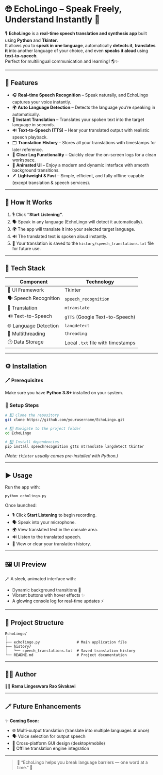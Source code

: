 # 🌐 EchoLingo – Speak Freely, Understand Instantly 💬  

🎙️ **EchoLingo** is a **real-time speech translation and synthesis app** built using **Python** and **Tkinter**.  
It allows you to **speak in one language**, automatically **detects it**, **translates it** into another language of your choice, and even **speaks it aloud** using **text-to-speech**.  
Perfect for multilingual communication and learning! 🌎✨  

---

## 🚀 Features  

- 🎧 **Real-time Speech Recognition** – Speak naturally, and EchoLingo captures your voice instantly.  
- 🌍 **Auto Language Detection** – Detects the language you’re speaking in automatically.  
- 🔄 **Instant Translation** – Translates your spoken text into the target language in seconds.  
- 🔊 **Text-to-Speech (TTS)** – Hear your translated output with realistic speech playback.  
- 🗂️ **Translation History** – Stores all your translations with timestamps for later reference.  
- 🧹 **Clear Log Functionality** – Quickly clear the on-screen logs for a clean workspace.  
- 🌈 **Animated UI** – Enjoy a modern and dynamic interface with smooth background transitions.  
- 🪶 **Lightweight & Fast** – Simple, efficient, and fully offline-capable (except translation & speech services).  

---

## 🧠 How It Works  

1. 🎙️ Click **“Start Listening”**.  
2. 🗣️ Speak in any language (EchoLingo will detect it automatically).  
3. 🌍 The app will translate it into your selected target language.  
4. 🔊 The translated text is spoken aloud instantly.  
5. 📜 Your translation is saved to the `history/speech_translations.txt` file for future use.  

---

## 🧩 Tech Stack  

| Component | Technology |
|------------|-------------|
| 🎨 UI Framework | Tkinter |
| 🗣️ Speech Recognition | `speech_recognition` |
| 🧏 Translation | `mtranslate` |
| 🔊 Text-to-Speech | `gTTS` (Google Text-to-Speech) |
| 🌐 Language Detection | `langdetect` |
| 🧵 Multithreading | `threading` |
| 🕒 Data Storage | Local `.txt` file with timestamps |

---

## ⚙️ Installation  

### 🪄 Prerequisites  
Make sure you have **Python 3.8+** installed on your system.

### 🧰 Setup Steps  
```bash
# 1️⃣ Clone the repository
git clone https://github.com/yourusername/EchoLingo.git

# 2️⃣ Navigate to the project folder
cd EchoLingo

# 3️⃣ Install dependencies
pip install speechrecognition gtts mtranslate langdetect tkinter
```

*(Note: `tkinter` usually comes pre-installed with Python.)*

---

## ▶️ Usage  

Run the app with:
```bash
python echolingo.py
```

Once launched:
- 🎙️ Click **Start Listening** to begin recording.  
- 🗣️ Speak into your microphone.  
- 🌍 View translated text in the console area.  
- 🔊 Listen to the translated speech.  
- 📜 View or clear your translation history.  

---

## 🖼️ UI Preview  

🪄 A sleek, animated interface with:  
- Dynamic background transitions 🌈  
- Vibrant buttons with hover effects ✨  
- A glowing console log for real-time updates ⚡  

---

## 📁 Project Structure  

```
EchoLingo/
│
├── echolingo.py                 # Main application file
├── history/
│   └── speech_translations.txt  # Saved translation history
└── README.md                    # Project documentation
```

---

## 🧑‍💻 Author  

**👨‍💻 Rama Lingeswara Rao Sivakavi**   

---

## 🪄 Future Enhancements  

✨ **Coming Soon:**  
- 🌐 Multi-output translation (translate into multiple languages at once)  
- 🗣️ Voice selection for output speech  
- 📱 Cross-platform GUI design (desktop/mobile)  
- 🧠 Offline translation engine integration   

---

> 🌟 “EchoLingo helps you break language barriers — one word at a time.” 🌟  
